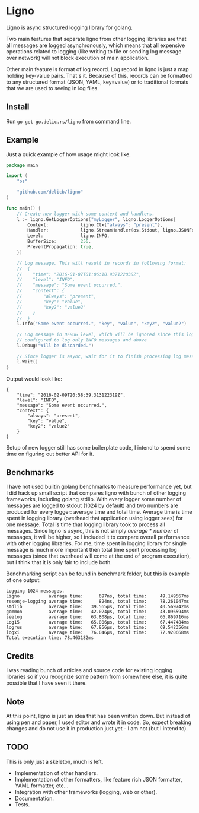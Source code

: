 # Ligno
Ligno is async structured logging library for golang.

Two main features that separate ligno from other logging libraries are that
all messages are logged asynchronously, which means that all expensive
operations related to logging (like writing to file or sending log message
over network) will not block execution of main application.

Other main feature is format of log record. Log record in ligno is just a
map holding key-value pairs. That's it. Because of this, records can be
formatted to any structured format (JSON, YAML, key=value) or to traditional
formats that we are used to seeing in log files.

## Install
Run `go get go.delic.rs/ligno` from command line.

## Example
Just a quick example of how usage might look like.
```go
package main

import (
	"os"

	"github.com/delicb/ligno"
)

func main() {
	// Create new logger with some context and handlers.
	l := ligno.GetLoggerOptions("myLogger", ligno.LoggerOptions{
		Context:            ligno.Ctx{"always": "present"},
		Handler:            ligno.StreamHandler(os.Stdout, ligno.JSONFormat(true)),
		Level:              ligno.INFO,
		BufferSize:         256,
		PreventPropagation: true,
	})

	// Log message. This will result in records in following format:
	//	{
	//    "time": "2016-01-07T01:06:10.937122038Z",
	//    "level": "INFO",
	//    "message": "Some event occurred.",
	//    "context": {
	//        "always": "present",
	//        "key": "value",
	//        "key2": "value2"
	//    }
	//	}
	l.Info("Some event occurred.", "key", "value", "key2", "value2")

	// Log message in DEBUG level, which will be ignored since this logger is
	// configured to log only INFO messages and above
	l.Debug("Will be discarded.")

	// Since logger is async, wait for it to finish processing log messages
	l.Wait()
}

```

Output would look like:
```
{
    "time": "2016-02-09T20:58:39.313122319Z",
    "level": "INFO",
    "message": "Some event occurred.",
    "context": {
        "always": "present",
        "key": "value",
        "key2": "value2"
    }
}
```

Setup of new logger still has some boilerplate code, I intend to spend some time on
figuring out better API for it.

## Benchmarks
I have not used builtin golang benchmarks to measure performance yet, but I did hack up small script
that compares ligno with bunch of other logging frameworks, including golang stdlib. With every logger 
some number of messages are logged to stdout (1024 by default) and two numbers are produced for every logger: 
average time and total time. Average time is time spent in logging library (overhead that application using
logger sees) for one message. Total is time that logging library took to process all messages. Since ligno is
async, this is not simply *average* * *number* of messages, it will be higher, so I included it to compare
overall performance with other logging libraries. For me, time spent in logging library for single message is
much more important then total time spent processing log messages (since that overhead will come at the end of
program execution), but I think that it is only fair to include both.

Benchmarking script can be found in benchmark folder, but this is example of one output:
```
Logging 1024 messages.
Ligno           average time:      697ns, total time:     49.149567ms
resenje-logging average time:      824ns, total time:     78.261047ms
stdlib          average time:   39.565µs, total time:     40.569742ms
gommon          average time:   42.024µs, total time:     43.096594ms
seelog          average time:   63.808µs, total time:     66.869716ms
Log15           average time:   65.806µs, total time:     67.447484ms
logrus          average time:   67.856µs, total time:     69.542356ms
logxi           average time:   76.046µs, total time:     77.920668ms
Total execution time: 78.463182ms
```

## Credits
I was reading bunch of articles and source code for existing logging libraries so if you
recognize some pattern from somewhere else, it is quite possible that I have seen it there.

## Note
At this point, ligno is just an idea that has been written down. But instead
of using pen and paper, I used editor and wrote it in code. So, expect breaking
changes and do not use it in production just yet - I am not (but I intend to).

## TODO
This is only just a skeleton, much is left.
- Implementation of other handlers.
- Implementation of other formatters, like feature rich JSON formatter, YAML formatter, etc...
- Integration with other frameworks (logging, web or other).
- Documentation.
- Tests.
